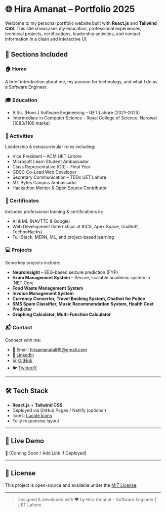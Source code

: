 # 🌐 Hira Amanat – Portfolio 2025

Welcome to my personal portfolio website built with **React.js** and **Tailwind CSS**. This site showcases my education, professional experiences, technical projects, certifications, leadership activities, and contact information in a clean and interactive UI.

## 📌 Sections Included

### 🏠 Home
A brief introduction about me, my passion for technology, and what I do as a Software Engineer.

### 🎓 Education
- B.Sc. (Hons.) Software Engineering – UET Lahore (2021–2025)
- Intermediate in Computer Science – Royal College of Science, Narowal  
  (1083/1100 marks)

### 🌟 Activities
Leadership & extracurricular roles including:
- Vice President – ACM UET Lahore  
- Microsoft Learn Student Ambassador  
- Class Representative (CR) – Final Year  
- GDSC Co-Lead Web Developer  
- Secretary Communication – TEDx UET Lahore  
- MT Bytes Campus Ambassador  
- Hackathon Mentor & Open Source Contributor  

### 📜 Certificates
Includes professional training & certifications in:
- AI & ML (NAVTTC & Google)
- Web Development (Internships at KICS, Apex Space, CodSoft, TechnoHacks)
- Full Stack, MERN, ML, and project-based learning

### 💻 Projects
Some key projects include:
- **NeuroInsight** – EEG-based seizure prediction (FYP)
- **Exam Management System** – Secure, scalable academic system in .NET Core
- **Food Waste Management System**
- **Invoice Management System**
- **Currency Converter, Travel Booking System, Chatbot for Police**
- **SMS Spam Classifier, Music Recommendation System, Health Cost Predictor**
- **Graphing Calculator, Multi-Function Calculator**

### 📬 Contact
Connect with me:
- 📧 Email: hiraamanatali19@gmail.com  
- 🔗 [LinkedIn](https://www.linkedin.com/in/hira-amanat-800104245/)  
- 💻 [GitHub](https://github.com/iAmHira19)  
- 🐦 [Twitter/X](https://x.com/HiraAmanat1919)

---

## 🛠️ Tech Stack

- **React.js** + **Tailwind CSS**
- Deployed via GitHub Pages / Netlify (optional)
- Icons: [Lucide Icons](https://lucide.dev/)
- Fully responsive layout

---

## 🚀 Live Demo

🔗 [Coming Soon / Add Link If Deployed]

---

## 📄 License

This project is open-source and available under the [MIT License](LICENSE).

---

> Designed & developed with ❤️ by Hira Amanat – Software Engineer | UET Lahore
